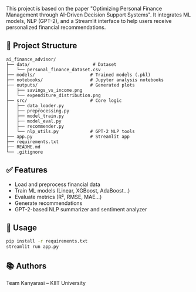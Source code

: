 This project is based on the paper "Optimizing Personal Finance Management through AI-Driven Decision Support Systems". It integrates ML models, NLP (GPT-2), and a Streamlit interface to help users receive personalized financial recommendations.

## 📁 Project Structure
```
ai_finance_advisor/
├── data/                        # Dataset
│   └── personal_finance_dataset.csv
├── models/                     # Trained models (.pkl)
├── notebooks/                  # Jupyter analysis notebooks
├── outputs/                    # Generated plots
│   ├── savings_vs_income.png
│   └── expenditure_distribution.png
├── src/                        # Core logic
│   ├── data_loader.py
│   ├── preprocessing.py
│   ├── model_train.py
│   ├── model_eval.py
│   ├── recommender.py
│   └── nlp_utils.py            # GPT-2 NLP tools
├── app.py                      # Streamlit app
├── requirements.txt
├── README.md
└── .gitignore
```

## ✅ Features
- Load and preprocess financial data
- Train ML models (Linear, XGBoost, AdaBoost...)
- Evaluate metrics (R², RMSE, MAE...)
- Generate recommendations
- GPT-2-based NLP summarizer and sentiment analyzer

## 🚀 Usage
```bash
pip install -r requirements.txt
streamlit run app.py
```

## 📚 Authors
Team Kanyarasi – KIIT University
